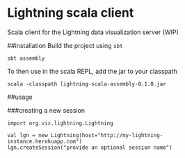 # Lightning scala client
Scala client for the Lightning data visualization server (WIP)

##installation
Build the project using `sbt` 
```
sbt assembly
```
To then use in the scala REPL, add the jar to your classpath
```
scala -classpath lightning-scala-assembly-0.1.0.jar
```

##usage

###creating a new session
```
import org.viz.lightning.Lightning

val lgn = new Lightning(host="http://my-lightning-instance.herokuapp.com")
lgn.createSession("provide an optional session name")
